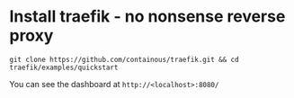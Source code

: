 # Install traefik - no nonsense reverse proxy
```
git clone https://github.com/containous/traefik.git && cd traefik/examples/quickstart
```
You can see the dashboard at ```http://<localhost>:8080/```
